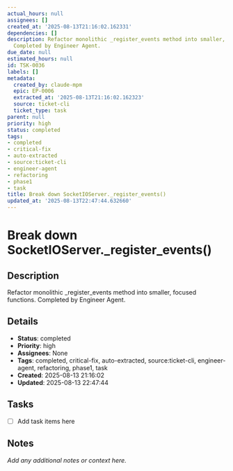 ```yaml
---
actual_hours: null
assignees: []
created_at: '2025-08-13T21:16:02.162331'
dependencies: []
description: Refactor monolithic _register_events method into smaller, focused functions.
  Completed by Engineer Agent.
due_date: null
estimated_hours: null
id: TSK-0036
labels: []
metadata:
  created_by: claude-mpm
  epic: EP-0006
  extracted_at: '2025-08-13T21:16:02.162323'
  source: ticket-cli
  ticket_type: task
parent: null
priority: high
status: completed
tags:
- completed
- critical-fix
- auto-extracted
- source:ticket-cli
- engineer-agent
- refactoring
- phase1
- task
title: Break down SocketIOServer._register_events()
updated_at: '2025-08-13T22:47:44.632660'
---
```


# Break down SocketIOServer._register_events()

## Description
Refactor monolithic _register_events method into smaller, focused functions. Completed by Engineer Agent.

## Details
- **Status**: completed
- **Priority**: high
- **Assignees**: None
- **Tags**: completed, critical-fix, auto-extracted, source:ticket-cli, engineer-agent, refactoring, phase1, task
- **Created**: 2025-08-13 21:16:02
- **Updated**: 2025-08-13 22:47:44

## Tasks
- [ ] Add task items here

## Notes
_Add any additional notes or context here._
